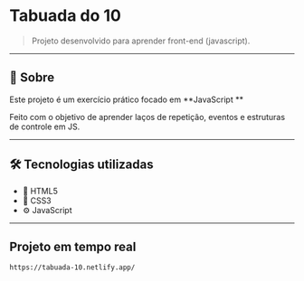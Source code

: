 # Tabuada do 10

> Projeto desenvolvido para aprender front-end (javascript).
---

## 📖 Sobre

Este projeto é um exercício prático focado em **JavaScript **

Feito com o objetivo de aprender laços de repetição, eventos e estruturas de controle em JS.

---

## 🛠️ Tecnologias utilizadas

- 🧩 HTML5  
- 🎨 CSS3 
- ⚙️ JavaScript  

---

## Projeto em tempo real
``
https://tabuada-10.netlify.app/
``
